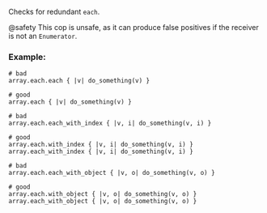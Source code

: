 Checks for redundant `each`.

@safety
    This cop is unsafe, as it can produce false positives if the receiver
    is not an `Enumerator`.

### Example:

    # bad
    array.each.each { |v| do_something(v) }

    # good
    array.each { |v| do_something(v) }

    # bad
    array.each.each_with_index { |v, i| do_something(v, i) }

    # good
    array.each.with_index { |v, i| do_something(v, i) }
    array.each_with_index { |v, i| do_something(v, i) }

    # bad
    array.each.each_with_object { |v, o| do_something(v, o) }

    # good
    array.each.with_object { |v, o| do_something(v, o) }
    array.each_with_object { |v, o| do_something(v, o) }
